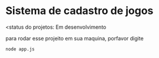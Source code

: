 <h1>Sistema de cadastro de jogos </h1>

<status do projetos: Em desenvolvimento

para rodar esse projeito em sua maquina, porfavor digite
```
node app.js
```
        

